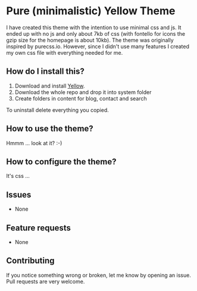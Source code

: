 Pure (minimalistic) Yellow Theme
=================
I have created this theme with the intention to use minimal css and js. It ended up with no js 
and only about 7kb of css (with fontello for icons the gzip size for the homepage is about 10kb).
The theme was originally inspired by purecss.io. However, since I didn't use many features I created
my own css file with everything needed for me.

How do I install this?
----------------------
1. Download and install [Yellow](https://github.com/datenstrom/yellow/).  
2. Download the whole repo and drop it into system folder
3. Create folders in content for blog, contact and search

To uninstall delete everything you copied.

How to use the theme?
------------------
Hmmm ... look at it? :-)

How to configure the theme?
------------------------
It's css ...

Issues
------------------------
- None

Feature requests
------------------------
- None

Contributing
------------------------
If you notice something wrong or broken, let me know by opening an issue. Pull requests are very welcome.

